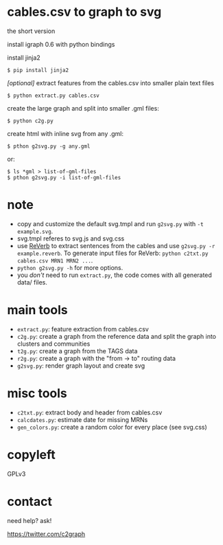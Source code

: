 # cables.csv to graph to svg

the short version

install igraph 0.6 with python bindings

install jinja2

    $ pip install jinja2

_[optional]_ extract features from the cables.csv into smaller plain text files

    $ python extract.py cables.csv

create the large graph and split into smaller .gml files:
    
    $ python c2g.py

create html with inline svg from any .gml:

    $ pthon g2svg.py -g any.gml

or:

    $ ls *gml > list-of-gml-files
    $ pthon g2svg.py -i list-of-gml-files

# note

* copy and customize the default svg.tmpl and run `g2svg.py` with `-t example.svg`.
* svg.tmpl referes to svg.js and svg.css
* use [ReVerb](http://reverb.cs.washington.edu/) to extract sentences from the cables and use `g2svg.py -r example.reverb`. To generate input files for ReVerb: `python c2txt.py cables.csv MRN1 MRN2 ...`.
* `python g2svg.py -h` for more options.
* you _don't_ need to run `extract.py`, the code comes with all generated data/ files.

# main tools

* `extract.py`: feature extraction from cables.csv
* `c2g.py`: create a graph from the reference data and split the graph into clusters and communities
* `t2g.py`: create a graph from the TAGS data
* `r2g.py`: create a graph with the "from -> to" routing data
* `g2svg.py`: render graph layout and create svg

# misc tools

* `c2txt.py`: extract body and header from cables.csv
* `calcdates.py`: estimate date for missing MRNs
* `gen_colors.py`: create a random color for every place (see svg.css)

# copyleft

GPLv3

# contact

need help? ask!

https://twitter.com/c2graph

